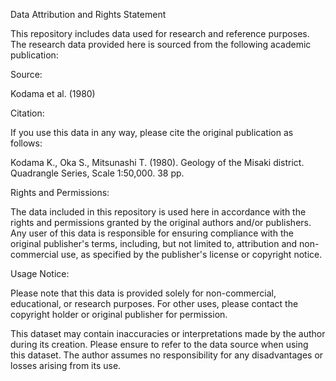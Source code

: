 Data Attribution and Rights Statement


This repository includes data used for research and reference purposes. The research data provided here is sourced from the following academic publication:


Source:

Kodama et al. (1980)

Citation:

If you use this data in any way, please cite the original publication as follows:

Kodama K., Oka S., Mitsunashi T. (1980). Geology of the Misaki district. Quadrangle Series, Scale 1:50,000. 38 pp.

Rights and Permissions:

The data included in this repository is used here in accordance with the rights and permissions granted by the original authors and/or publishers. Any user of this data is responsible for ensuring compliance with the original publisher's terms, including, but not limited to, attribution and non-commercial use, as specified by the publisher's license or copyright notice.

Usage Notice:

Please note that this data is provided solely for non-commercial, educational, or research purposes. For other uses, please contact the copyright holder or original publisher for permission.

This dataset may contain inaccuracies or interpretations made by the author during its creation. Please ensure to refer to the data source when using this dataset. The author assumes no responsibility for any disadvantages or losses arising from its use.
